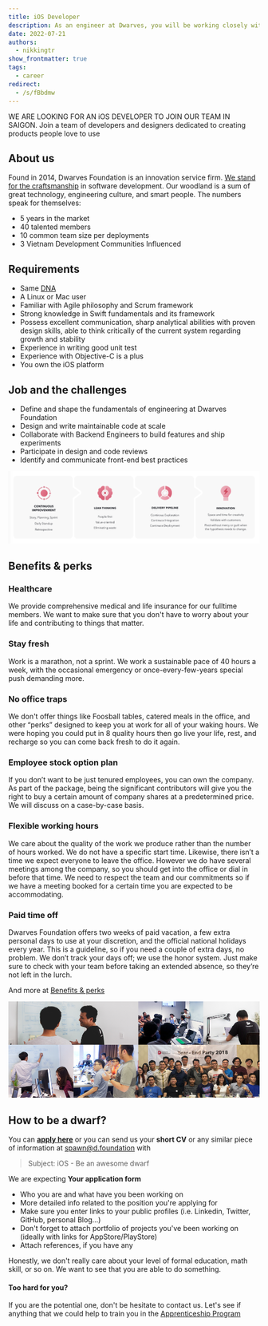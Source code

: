 ```yaml
---
title: iOS Developer
description: As an engineer at Dwarves, you will be working closely with a team of talented, kind people and working directly with our clients. There is a lot of freedom to contribute to the quality of the project and improve, or prove yourself
date: 2022-07-21
authors:
  - nikkingtr
show_frontmatter: true
tags:
  - career
redirect:
  - /s/fBbdmw
---
```


WE ARE LOOKING FOR AN iOS DEVELOPER TO JOIN OUR TEAM IN SAIGON. Join a team of developers and designers dedicated to creating products people love to use

## About us

Found in 2014, Dwarves Foundation is an innovation service firm. [We stand for the craftsmanship](../additional-info/what-we-stand-for.md) in software development. Our woodland is a sum of great technology, engineering culture, and smart people. The numbers speak for themselves:

- 5 years in the market
- 40 talented members
- 10 common team size per deployments
- 3 Vietnam Development Communities Influenced

## Requirements

- Same [DNA](../additional-info/what-we-value.md)
- A Linux or Mac user
- Familiar with Agile philosophy and Scrum framework
- Strong knowledge in Swift fundamentals and its framework
- Possess excellent communication, sharp analytical abilities with proven design skills, able to think critically of the current system regarding growth and stability
- Experience in writing good unit test
- Experience with Objective-C is a plus
- You own the iOS platform

## Job and the challenges

- Define and shape the fundamentals of engineering at Dwarves Foundation
- Design and write maintainable code at scale
- Collaborate with Backend Engineers to build features and ship experiments
- Participate in design and code reviews
- Identify and communicate front-end best practices

![](assets/process.png)

## Benefits & perks

### Healthcare

We provide comprehensive medical and life insurance for our fulltime members. We want to make sure that you don't have to worry about your life and contributing to things that matter.

### Stay fresh

Work is a marathon, not a sprint. We work a sustainable pace of 40 hours a week, with the occasional emergency or once-every-few-years special push demanding more.

### No office traps

We don't offer things like Foosball tables, catered meals in the office, and other “perks” designed to keep you at work for all of your waking hours. We were hoping you could put in 8 quality hours then go live your life, rest, and recharge so you can come back fresh to do it again.

### Employee stock option plan

If you don’t want to be just tenured employees, you can own the company. As part of the package, being the significant contributors will give you the right to buy a certain amount of company shares at a predetermined price. We will discuss on a case-by-case basis.

### Flexible working hours

We care about the quality of the work we produce rather than the number of hours worked. We do not have a specific start time. Likewise, there isn’t a time we expect everyone to leave the office. However we do have several meetings among the company, so you should get into the office or dial in before that time. We need to respect the team and our commitments so if we have a meeting booked for a certain time you are expected to be accommodating.

### Paid time off

Dwarves Foundation offers two weeks of paid vacation, a few extra personal days to use at your discretion, and the official national holidays every year. This is a guideline, so if you need a couple of extra days, no problem. We don’t track your days off; we use the honor system. Just make sure to check with your team before taking an extended absence, so they’re not left in the lurch.

And more at [Benefits & perks](../additional-info/benefits-and-perks.md)

![](assets/team.png)

## How to be a dwarf?

You can [**apply here**](https://dwarves.careers/jobs/software-engineer-ios--dwarves-foundation--saigon/) or you can send us your **short CV** or any similar piece of information at [spawn@d.foundation](mailto:spawn@d.foundation) with

> Subject: iOS - Be an awesome dwarf

We are expecting **Your application form**

- Who you are and what have you been working on
- More detailed info related to the position you're applying for
- Make sure you enter links to your public profiles (i.e. Linkedin, Twitter, GitHub, personal Blog...)
- Don't forget to attach portfolio of projects you've been working on (ideally with links for AppStore/PlayStore)
- Attach references, if you have any

Honestly, we don't really care about your level of formal education, math skill, or so on. We want to see that you are able to do something.

#### Too hard for you?

If you are the potential one, don't be hesitate to contact us. Let's see if anything that we could help to train you in the [Apprenticeship Program](Apprentice.md)
